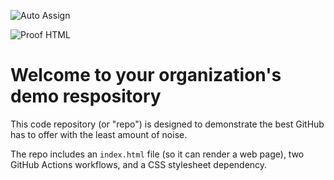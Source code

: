 ![Auto Assign](https://github.com/dbvsagain/demo-repository/actions/workflows/auto-assign.yml/badge.svg)

![Proof HTML](https://github.com/dbvsagain/demo-repository/actions/workflows/proof-html.yml/badge.svg)

# Welcome to your organization's demo respository
This code repository (or "repo") is designed to demonstrate the best GitHub has to offer with the least amount of noise.

The repo includes an `index.html` file (so it can render a web page), two GitHub Actions workflows, and a CSS stylesheet dependency.
